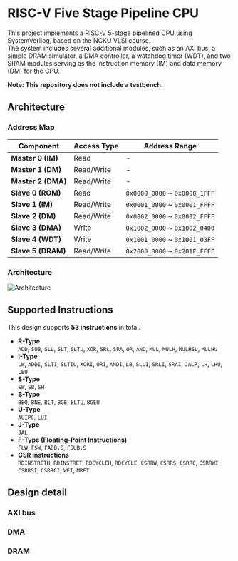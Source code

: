 # RISC-V Five Stage Pipeline CPU
This project implements a RISC-V 5-stage pipelined CPU using SystemVerilog, based on the NCKU VLSI course.  
The system includes several additional modules, such as an AXI bus, a simple DRAM simulator, a DMA controller, a watchdog timer (WDT), and two SRAM modules serving as the instruction memory (IM) and data memory (DM) for the CPU.    
  
**Note: This repository does not include a testbench.**

## Architecture
### Address Map  
| Component       | Access Type   | Address Range                     |
|-----------------|---------------|-----------------------------------|
| **Master 0 (IM)**  | Read       | -                                 |
| **Master 1 (DM)**  | Read/Write | -                                 |
| **Master 2 (DMA)** | Read/Write | -                                 |
| **Slave 0 (ROM)**  | Read       | `0x0000_0000` ~ `0x0000_1FFF`     |
| **Slave 1 (IM)**   | Read/Write | `0x0001_0000` ~ `0x0001_FFFF`     |
| **Slave 2 (DM)**   | Read/Write | `0x0002_0000` ~ `0x0002_FFFF`     |
| **Slave 3 (DMA)**  | Write      | `0x1002_0000` ~ `0x1002_0400`     |
| **Slave 4 (WDT)**  | Write      | `0x1001_0000` ~ `0x1001_03FF`     |
| **Slave 5 (DRAM)** | Read/Write | `0x2000_0000` ~ `0x201F_FFFF`     |
  
### Architecture
![Architecture](https://github.com/user-attachments/assets/24b0841e-8331-4aa1-916e-4d7e9f1552f4)
## Supported Instructions  
This design supports **53 instructions** in total.  
- **R-Type**  
`ADD`, `SUB`, `SLL`, `SLT`, `SLTU`, `XOR`, `SRL`, `SRA`, `OR`, `AND`, `MUL`, `MULH`, `MULHSU`, `MULHU`  
- **I-Type**  
`LW`, `ADDI`, `SLTI`, `SLTIU`, `XORI`, `ORI`, `ANDI`, `LB`, `SLLI`, `SRLI`, `SRAI`, `JALR`, `LH`, `LHU`, `LBU`  
- **S-Type**  
`SW`, `SB`, `SH`  
- **B-Type**  
`BEQ`, `BNE`, `BLT`, `BGE`, `BLTU`, `BGEU`  
- **U-Type**  
`AUIPC`, `LUI`  
- **J-Type**  
`JAL`  
- **F-Type (Floating-Point Instructions)**  
`FLW`, `FSW`, `FADD.S`, `FSUB.S`  
- **CSR Instructions**  
`RDINSTRETH`, `RDINSTRET`, `RDCYCLEH`, `RDCYCLE`, `CSRRW`, `CSRRS`, `CSRRC`, `CSRRWI`, `CSRRSI`, `CSRRCI`, `WFI`, `MRET`


## Design detail
### AXI bus

### DMA

### DRAM



